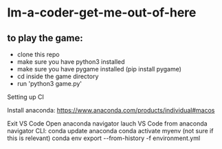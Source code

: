 # Im-a-coder-get-me-out-of-here #

## to play the game: ##
- clone this repo
- make sure you have python3 installed
- make sure you have pygame installed (pip install pygame)
- cd inside the game directory
- run 'python3 game.py'




Setting up CI

Install anaconda:
https://www.anaconda.com/products/individual#macos 

Exit VS Code
Open anaconda navigator
lauch VS Code from anaconda navigator
CLI: conda update anaconda
     conda activate myenv   (not sure if this is relevant)
     conda env export --from-history -f environment.yml





